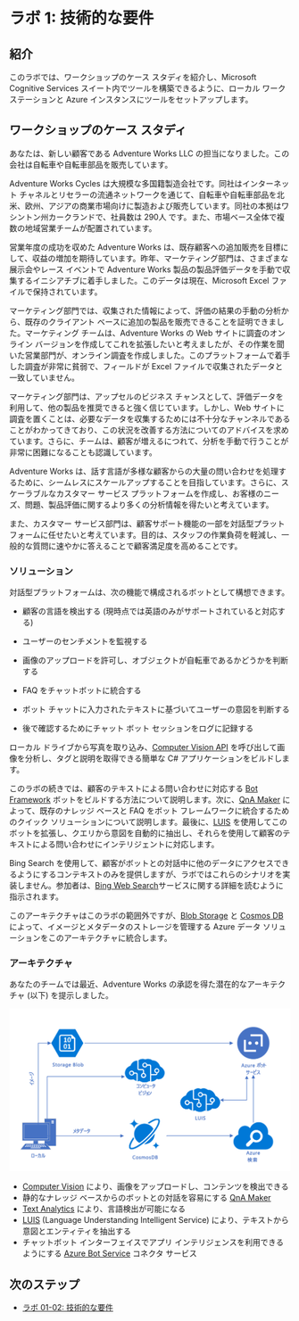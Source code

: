 ﻿# ラボ 1: 技術的な要件

## 紹介

このラボでは、ワークショップのケース スタディを紹介し、Microsoft Cognitive Services スイート内でツールを構築できるように、ローカル ワークステーションと Azure インスタンスにツールをセットアップします。

## ワークショップのケース スタディ

あなたは、新しい顧客である Adventure Works LLC の担当になりました。この会社は自転車や自転車部品を販売しています。

Adventure Works Cycles は大規模な多国籍製造会社です。同社はインターネット チャネルとリセラーの流通ネットワークを通じて、自転車や自転車部品を北米、欧州、アジアの商業市場向けに製造および販売しています。同社の本拠はワシントン州カークランドで、社員数は 290人 です。また、市場ベース全体で複数の地域営業チームが配置されています。

営業年度の成功を収めた Adventure Works は、既存顧客への追加販売を目標にして、収益の増加を期待しています。昨年、マーケティング部門は、さまざまな展示会やレース イベントで Adventure Works 製品の製品評価データを手動で収集するイニシアチブに着手しました。このデータは現在、Microsoft Excel ファイルで保持されています。

マーケティング部門では、収集された情報によって、評価の結果の手動の分析から、既存のクライアント ベースに追加の製品を販売できることを証明できました。マーケティング チームは、Adventure Works の Web サイトに調査のオンライン バージョンを作成してこれを拡張したいと考えましたが、その作業を聞いた営業部門が、オンライン調査を作成しました。このプラットフォームで着手した調査が非常に貧弱で、フィールドが Excel ファイルで収集されたデータと一致していません。

マーケティング部門は、アップセルのビジネス チャンスとして、評価データを利用して、他の製品を推奨できると強く信じています。しかし、Web サイトに調査を置くことは、必要なデータを収集するためには不十分なチャンネルであることがわかってきており、この状況を改善する方法についてのアドバイスを求めています。さらに、チームは、顧客が増えるにつれて、分析を手動で行うことが非常に困難になることも認識しています。

 Adventure Works は、話す言語が多様な顧客からの大量の問い合わせを処理するために、シームレスにスケールアップすることを目指しています。さらに、スケーラブルなカスタマー サービス プラットフォームを作成し、お客様のニーズ、問題、製品評価に関するより多くの分析情報を得たいと考えています。

また、カスタマー サービス部門は、顧客サポート機能の一部を対話型プラットフォームに任せたいと考えています。目的は、スタッフの作業負荷を軽減し、一般的な質問に速やかに答えることで顧客満足度を高めることです。

### ソリューション

対話型プラットフォームは、次の機能で構成されるボットとして構想できます。

- 顧客の言語を検出する (現時点では英語のみがサポートされていると対応する)

- ユーザーのセンチメントを監視する

- 画像のアップロードを許可し、オブジェクトが自転車であるかどうかを判断する

- FAQ をチャットボットに統合する

- ボット チャットに入力されたテキストに基づいてユーザーの意図を判断する

- 後で確認するためにチャット ボット セッションをログに記録する

ローカル ドライブから写真を取り込み、[Computer Vision API](https://www.microsoft.com/cognitive-services/ja-jp/computer-vision-api) を呼び出して画像を分析し、タグと説明を取得できる簡単な C# アプリケーションをビルドします。

このラボの続きでは、顧客のテキストによる問い合わせに対応する [Bot Framework](https://dev.botframework.com/) ボットをビルドする方法について説明します。次に、[QnA Maker](https://docs.microsoft.com/ja-jp/azure/cognitive-services/qnamaker/overview/overview) によって、既存のナレッジ ベースと FAQ をボット フレームワークに統合するためのクイック ソリューションについて説明します。最後に、[LUIS](https://www.microsoft.com/cognitive-services/ja-jp/language-understanding-intelligent-service-luis) を使用してこのボットを拡張し、クエリから意図を自動的に抽出し、それらを使用して顧客のテキストによる問い合わせにインテリジェントに対応します。

Bing Search を使用して、顧客がボットとの対話中に他のデータにアクセスできるようにするコンテキストのみを提供しますが、ラボではこれらのシナリオを実装しません。参加者は、[Bing Web Search](https://azure.microsoft.com/ja-jp/services/cognitive-services/directory/search/)サービスに関する詳細を読むように指示されます。

このアーキテクチャはこのラボの範囲外ですが、[Blob Storage](https://docs.microsoft.com/ja-jp/azure/storage/storage-dotnet-how-to-use-blobs) と [Cosmos DB](https://azure.microsoft.com/ja-jp/services/cosmos-db/) によって、イメージとメタデータのストレージを管理する Azure データ ソリューションをこのアーキテクチャに統合します。

### アーキテクチャ

あなたのチームでは最近、Adventure Works の承認を得た潜在的なアーキテクチャ (以下) を提示しました。

![アーキテクチャ](../images/AI_Immersion_Arch.png)

- [Computer Vision](https://azure.microsoft.com/ja-jp/services/cognitive-services/computer-vision/) により、画像をアップロードし、コンテンツを検出できる
- 静的なナレッジ ベースからのボットとの対話を容易にする [QnA Maker](https://azure.microsoft.com/ja-jp/services/cognitive-services/qna-maker/)
- [Text Analytics](https://azure.microsoft.com/ja-jp/services/cognitive-services/text-analytics/) により、言語検出が可能になる
- [LUIS](https://docs.microsoft.com/ja-jp/azure/cognitive-services/LUIS/Home) (Language Understanding Intelligent Service)
により、テキストから意図とエンティティを抽出する
- チャットボット インターフェイスでアプリ インテリジェンスを利用できるようにする [Azure Bot Service](https://azure.microsoft.com/ja-jp/services/bot-service/) コネクタ サービス

## 次のステップ

- [ラボ 01-02: 技術的な要件](02-Technical_Requirements.md)